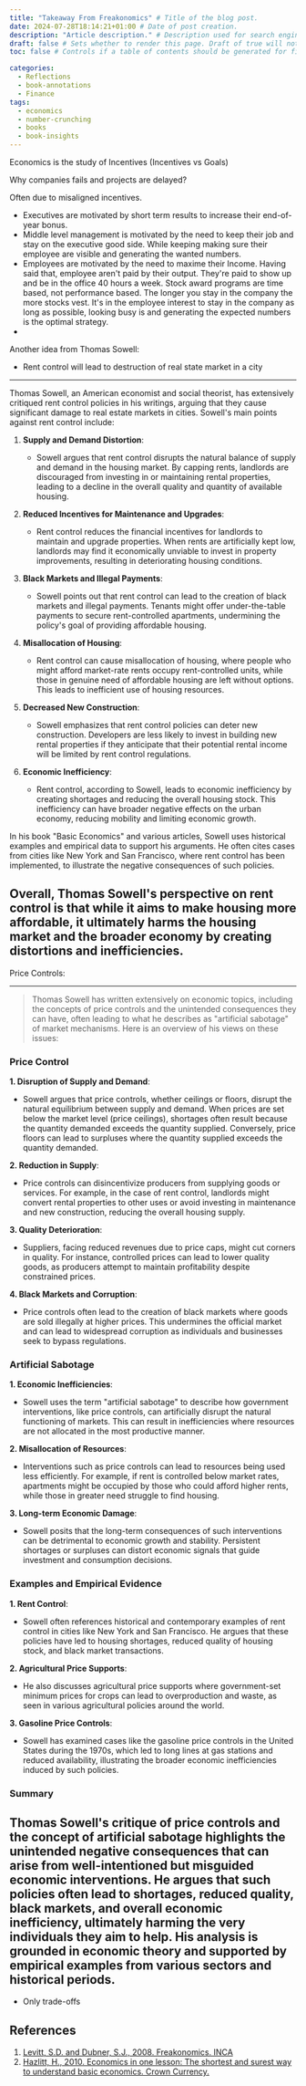 ```yaml
---
title: "Takeaway From Freakonomics" # Title of the blog post.
date: 2024-07-28T18:14:21+01:00 # Date of post creation.
description: "Article description." # Description used for search engine.
draft: false # Sets whether to render this page. Draft of true will not be rendered.
toc: false # Controls if a table of contents should be generated for first-level links automatically.

categories:
  - Reflections
  - book-annotations
  - Finance
tags:
  - economics
  - number-crunching
  - books
  - book-insights
---
```



Economics is the study of Incentives (Incentives vs Goals)

Why companies fails and projects are delayed?

Often due to misaligned incentives.

- Executives are motivated by short term results to increase their end-of-year bonus.
- Middle level management is motivated by the need to keep their job and stay on the executive good
  side. While keeping making sure their employee are visible and generating the wanted numbers.
- Employees are motivated by the need to maxime their Income. Having said that, employee aren't paid
  by their output. They're paid to show up and be in the office 40 hours a week. Stock award
  programs are time based, not performance based. The longer you stay in the company the more stocks
  vest. It's in the employee interest to stay in the company as long as possible, looking busy is
  and generating the expected numbers is the optimal strategy.
-

Another idea from Thomas Sowell:

* Rent control will lead to destruction of real state market in a city


---

Thomas Sowell, an American economist and social theorist, has extensively critiqued rent control policies in his writings, arguing that they cause significant damage to real estate markets in cities. Sowell's main points against rent control include:

1. **Supply and Demand Distortion**:
   - Sowell argues that rent control disrupts the natural balance of supply and demand in the housing market. By capping rents, landlords are discouraged from investing in or maintaining rental properties, leading to a decline in the overall quality and quantity of available housing.

2. **Reduced Incentives for Maintenance and Upgrades**:
   - Rent control reduces the financial incentives for landlords to maintain and upgrade properties. When rents are artificially kept low, landlords may find it economically unviable to invest in property improvements, resulting in deteriorating housing conditions.

3. **Black Markets and Illegal Payments**:
   - Sowell points out that rent control can lead to the creation of black markets and illegal payments. Tenants might offer under-the-table payments to secure rent-controlled apartments, undermining the policy's goal of providing affordable housing.

4. **Misallocation of Housing**:
   - Rent control can cause misallocation of housing, where people who might afford market-rate rents occupy rent-controlled units, while those in genuine need of affordable housing are left without options. This leads to inefficient use of housing resources.

5. **Decreased New Construction**:
   - Sowell emphasizes that rent control policies can deter new construction. Developers are less likely to invest in building new rental properties if they anticipate that their potential rental income will be limited by rent control regulations.

6. **Economic Inefficiency**:
   - Rent control, according to Sowell, leads to economic inefficiency by creating shortages and reducing the overall housing stock. This inefficiency can have broader negative effects on the urban economy, reducing mobility and limiting economic growth.

In his book "Basic Economics" and various articles, Sowell uses historical examples and empirical data to support his arguments. He often cites cases from cities like New York and San Francisco, where rent control has been implemented, to illustrate the negative consequences of such policies.

Overall, Thomas Sowell's perspective on rent control is that while it aims to make housing more affordable, it ultimately harms the housing market and the broader economy by creating distortions and inefficiencies.
---


Price Controls:

---
> Thomas Sowell has written extensively on economic topics, including the concepts of price controls
> and the unintended consequences they can have, often leading to what he describes as "artificial
> sabotage" of market mechanisms. Here is an overview of his views on these issues:

### Price Control

**1. Disruption of Supply and Demand**:

- Sowell argues that price controls, whether ceilings or floors, disrupt the natural equilibrium
  between supply and demand. When prices are set below the market level (price ceilings), shortages
  often result because the quantity demanded exceeds the quantity supplied. Conversely, price floors
  can lead to surpluses where the quantity supplied exceeds the quantity demanded.

**2. Reduction in Supply**:

- Price controls can disincentivize producers from supplying goods or services. For example, in the
  case of rent control, landlords might convert rental properties to other uses or avoid investing
  in maintenance and new construction, reducing the overall housing supply.

**3. Quality Deterioration**:

- Suppliers, facing reduced revenues due to price caps, might cut corners in quality. For instance,
  controlled prices can lead to lower quality goods, as producers attempt to maintain profitability
  despite constrained prices.

**4. Black Markets and Corruption**:

- Price controls often lead to the creation of black markets where goods are sold illegally at
  higher prices. This undermines the official market and can lead to widespread corruption as
  individuals and businesses seek to bypass regulations.

### Artificial Sabotage

**1. Economic Inefficiencies**:

- Sowell uses the term "artificial sabotage" to describe how government interventions, like price
  controls, can artificially disrupt the natural functioning of markets. This can result in
  inefficiencies where resources are not allocated in the most productive manner.

**2. Misallocation of Resources**:

- Interventions such as price controls can lead to resources being used less efficiently. For
  example, if rent is controlled below market rates, apartments might be occupied by those who could
  afford higher rents, while those in greater need struggle to find housing.

**3. Long-term Economic Damage**:

- Sowell posits that the long-term consequences of such interventions can be detrimental to economic
  growth and stability. Persistent shortages or surpluses can distort economic signals that guide
  investment and consumption decisions.

### Examples and Empirical Evidence

**1. Rent Control**:

- Sowell often references historical and contemporary examples of rent control in cities like New
  York and San Francisco. He argues that these policies have led to housing shortages, reduced
  quality of housing stock, and black market transactions.

**2. Agricultural Price Supports**:

- He also discusses agricultural price supports where government-set minimum prices for crops can
  lead to overproduction and waste, as seen in various agricultural policies around the world.

**3. Gasoline Price Controls**:

- Sowell has examined cases like the gasoline price controls in the United States during the 1970s,
  which led to long lines at gas stations and reduced availability, illustrating the broader
  economic inefficiencies induced by such policies.
### Summary

Thomas Sowell's critique of price controls and the concept of artificial sabotage highlights the
unintended negative consequences that can arise from well-intentioned but misguided economic
interventions. He argues that such policies often lead to shortages, reduced quality, black markets,
and overall economic inefficiency, ultimately harming the very individuals they aim to help. His
analysis is grounded in economic theory and supported by empirical examples from various sectors and
historical periods.
---

* Only trade-offs

## References

1. [Levitt, S.D. and Dubner, S.J., 2008. Freakonomics. INCA](https://en.wikipedia.org/wiki/Freakonomics)
2. [Hazlitt, H., 2010. Economics in one lesson: The shortest and surest way to understand basic economics. Crown Currency.]()
